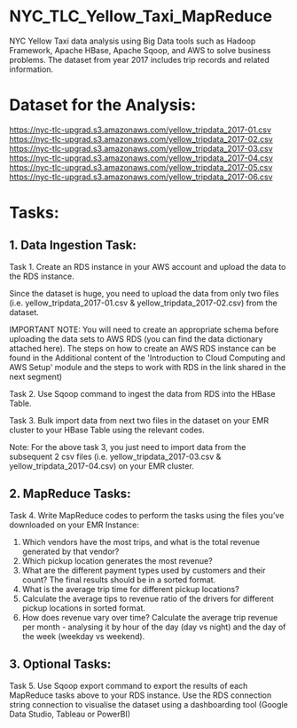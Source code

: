 # NYC_TLC_Yellow_Taxi_MapReduce
NYC Yellow Taxi data analysis using Big Data tools such as Hadoop Framework, Apache HBase, Apache Sqoop, and AWS to solve business problems. The dataset from year 2017 includes trip records and related information.

# Dataset for the Analysis:
https://nyc-tlc-upgrad.s3.amazonaws.com/yellow_tripdata_2017-01.csv
https://nyc-tlc-upgrad.s3.amazonaws.com/yellow_tripdata_2017-02.csv
https://nyc-tlc-upgrad.s3.amazonaws.com/yellow_tripdata_2017-03.csv
https://nyc-tlc-upgrad.s3.amazonaws.com/yellow_tripdata_2017-04.csv
https://nyc-tlc-upgrad.s3.amazonaws.com/yellow_tripdata_2017-05.csv
https://nyc-tlc-upgrad.s3.amazonaws.com/yellow_tripdata_2017-06.csv

# Tasks:

## 1. Data Ingestion Task:
Task 1. Create an RDS instance in your AWS account and upload the data to the RDS instance.

Since the dataset is huge, you need to upload the data from only two files (i.e. yellow_tripdata_2017-01.csv & yellow_tripdata_2017-02.csv) from the dataset.

IMPORTANT NOTE: You will need to create an appropriate schema before uploading the data sets to AWS RDS (you can find the data dictionary attached here). The steps on how to create an AWS RDS instance can be found in the Additional content of the 'Introduction to Cloud Computing and AWS Setup' module and the steps to work with RDS in the link shared in the next segment)

Task 2. Use Sqoop command to ingest the data from RDS into the HBase Table.

Task 3. Bulk import data from next two files in the dataset on your EMR cluster to your HBase Table using the relevant codes.

Note: For the above task 3, you just need to import data from the subsequent 2 csv files (i.e. yellow_tripdata_2017-03.csv & yellow_tripdata_2017-04.csv) on your EMR cluster.

## 2. MapReduce Tasks:
Task 4. Write MapReduce codes to perform the tasks using the files you’ve downloaded on your EMR Instance:

1. Which vendors have the most trips, and what is the total revenue generated by that vendor?
2. Which pickup location generates the most revenue? 
3. What are the different payment types used by customers and their count? The final results should be in a sorted format.
4. What is the average trip time for different pickup locations?
5. Calculate the average tips to revenue ratio of the drivers for different pickup locations in sorted format.
6. How does revenue vary over time? Calculate the average trip revenue per month - analysing it by hour of the day (day vs night) and the day of the week (weekday vs weekend).

## 3. Optional Tasks:
Task 5. Use Sqoop export command to export the results of each MapReduce tasks above to your RDS instance. Use the RDS connection string connection to visualise the dataset using a dashboarding tool (Google Data Studio, Tableau or PowerBI)
